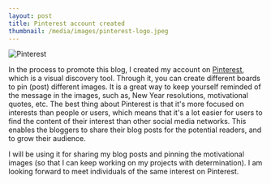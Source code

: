 ```yaml
---
layout: post
title: Pinterest account created
thumbnail: /media/images/pinterest-logo.jpeg
---
```

![Pinterest]({{baseurl}}/media/images/pinterest-logo.jpeg)

<span class="firstcharacter">I</span>n the process to promote this blog, I created my account on [Pinterest](http://pinterest.com/danyalzia), which is a visual discovery tool. Through it, you can create different boards to pin (post) different images. It is a great way to keep yourself reminded of the message in the images, such as, New Year resolutions, motivational quotes, etc. The best thing about Pinterest is that it's more focused on interests than people or users, which means that it's a lot easier for users to find the content of their interest than other social media networks. This enables the bloggers to share their blog posts for the potential readers, and to grow their audience.

I will be using it for sharing my blog posts and pinning the motivational images (so that I can keep working on my projects with determination). I am looking forward to meet individuals of the same interest on Pinterest.
